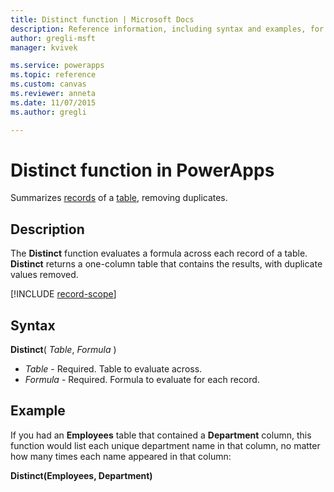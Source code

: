 ```yaml
---
title: Distinct function | Microsoft Docs
description: Reference information, including syntax and examples, for the Distinct function in PowerApps
author: gregli-msft
manager: kvivek

ms.service: powerapps
ms.topic: reference
ms.custom: canvas
ms.reviewer: anneta
ms.date: 11/07/2015
ms.author: gregli

---
```

# Distinct function in PowerApps
Summarizes [records](../working-with-tables.md#records) of a [table](../working-with-tables.md), removing duplicates.

## Description
The **Distinct** function evaluates a formula across each record of a table. **Distinct** returns a one-column table that contains the results, with duplicate values removed.  

[!INCLUDE [record-scope](../../../includes/record-scope.md)]

## Syntax
**Distinct**( *Table*, *Formula* )

* *Table* - Required.  Table to evaluate across.
* *Formula* - Required.  Formula to evaluate for each record.

## Example
If you had an **Employees** table that contained a **Department** column, this function would list each unique department name in that column, no matter how many times each name appeared in that column:

**Distinct(Employees, Department)**

